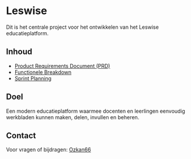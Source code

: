 # Leswise

Dit is het centrale project voor het ontwikkelen van het Leswise educatieplatform.

## Inhoud
- [Product Requirements Document (PRD)](docs/PRD.md)
- [Functionele Breakdown](docs/FUNCTIONAL_BREAKDOWN.md)
- [Sprint Planning](docs/SPRINT_PLANNING.md)

## Doel
Een modern educatieplatform waarmee docenten en leerlingen eenvoudig werkbladen kunnen maken, delen, invullen en beheren.

## Contact
Voor vragen of bijdragen: [Ozkan66](https://github.com/Ozkan66)
